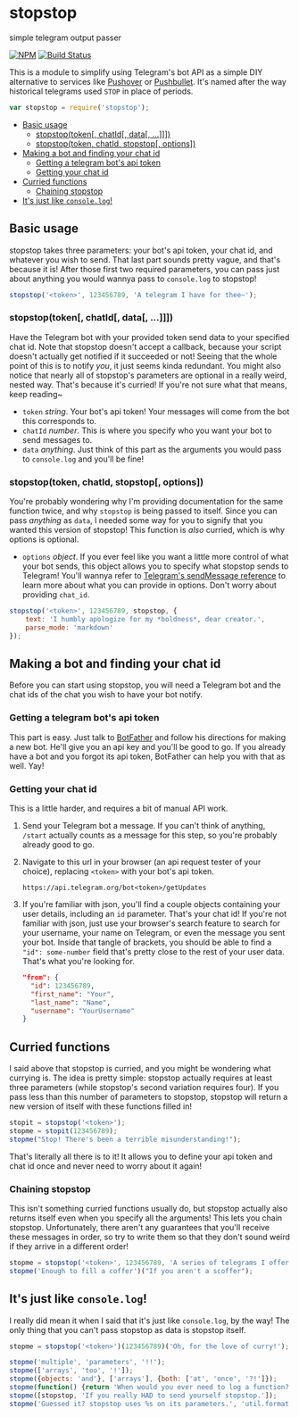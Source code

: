 # stopstop
simple telegram output passer

[![NPM](https://nodei.co/npm/stopstop.png?mini=true)](https://nodei.co/npm/stopstop/)
[![Build Status](https://travis-ci.org/stawberri/stopstop.svg?branch=master)](https://travis-ci.org/stawberri/stopstop)

This is a module to simplify using Telegram's bot API as a simple DIY alternative to services like [Pushover](https://pushover.net/) or [Pushbullet](https://pushbullet.com/). It's named after the way historical telegrams used `STOP` in place of periods.

```javascript
var stopstop = require('stopstop');
```

<!-- START doctoc generated TOC please keep comment here to allow auto update -->
<!-- DON'T EDIT THIS SECTION, INSTEAD RE-RUN doctoc TO UPDATE -->


- [Basic usage](#basic-usage)
  - [stopstop(token[, chatId[, data[, ...]]])](#stopstoptoken-chatid-data-)
  - [stopstop(token, chatId, stopstop[, options])](#stopstoptoken-chatid-stopstop-options)
- [Making a bot and finding your chat id](#making-a-bot-and-finding-your-chat-id)
  - [Getting a telegram bot's api token](#getting-a-telegram-bots-api-token)
  - [Getting your chat id](#getting-your-chat-id)
- [Curried functions](#curried-functions)
  - [Chaining stopstop](#chaining-stopstop)
- [It's just like `console.log`!](#its-just-like-consolelog)

<!-- END doctoc generated TOC please keep comment here to allow auto update -->

## Basic usage
stopstop takes three parameters: your bot's api token, your chat id, and whatever you wish to send. That last part sounds pretty vague, and that's because it is! After those first two required parameters, you can pass just about anything you would wannya pass to `console.log` to stopstop!

```javascript
stopstop('<token>', 123456789, 'A telegram I have for thee~');
```

### stopstop(token[, chatId[, data[, ...]]])
Have the Telegram bot with your provided token send data to your specified chat id. Note that stopstop doesn't accept a callback, because your script doesn't actually get notified if it succeeded or not! Seeing that the whole point of this is to notify _you_, it just seems kinda redundant. You might also notice that nearly all of stopstop's parameters are optional in a really weird, nested way. That's because it's curried! If you're not sure what that means, keep reading~
* `token` _string_. Your bot's api token! Your messages will come from the bot this corresponds to.
* `chatId` _number_. This is where you specify who you want your bot to send messages to.
* `data` _anything_. Just think of this part as the arguments you would pass to `console.log` and you'll be fine!

### stopstop(token, chatId, stopstop[, options])
You're probably wondering why I'm providing documentation for the same function twice, and why `stopstop` is being passed to itself. Since you can pass _anything_ as `data`, I needed some way for you to signify that you wanted this version of stopstop! This function is _also_ curried, which is why options is optional.
* `options` _object_. If you ever feel like you want a little more control of what your bot sends, this object allows you to specify what stopstop sends to Telegram! You'll wannya refer to [Telegram's sendMessage reference](https://core.telegram.org/bots/api#sendmessage) to learn more about what you can provide in options. Don't worry about providing `chat_id`.

```javascript
stopstop('<token>', 123456789, stopstop, {
    text: 'I humbly apologize for my *boldness*, dear creator.',
    parse_mode: 'markdown'
});
```

## Making a bot and finding your chat id
Before you can start using stopstop, you will need a Telegram bot and the chat ids of the chat you wish to have your bot notify.

### Getting a telegram bot's api token
This part is easy. Just talk to [BotFather](https://telegram.me/BotFather) and follow his directions for making a new bot. He'll give you an api key and you'll be good to go. If you already have a bot and you forgot its api token, BotFather can help you with that as well. Yay!

### Getting your chat id
This is a little harder, and requires a bit of manual API work.

1. Send your Telegram bot a message. If you can't think of anything, `/start` actually counts as a message for this step, so you're probably already good to go.

2. Navigate to this url in your browser (an api request tester of your choice), replacing `<token>` with your bot's api token.

   ```
   https://api.telegram.org/bot<token>/getUpdates
   ```

3. If you're familiar with json, you'll find a couple objects containing your user details, including an `id` parameter. That's your chat id! If you're not familiar with json, just use your browser's search feature to search for your username, your name on Telegram, or even the message you sent your bot. Inside that tangle of brackets, you should be able to find a `"id": some-number` field that's pretty close to the rest of your user data. That's what you're looking for.

    ```json
    "from": {
      "id": 123456789,
      "first_name": "Your",
      "last_name": "Name",
      "username": "YourUsername"
    }
    ```

## Curried functions
I said above that stopstop is curried, and you might be wondering what currying is. The idea is pretty simple: stopstop actually requires at least three parameters (while stopstop's second variation requires four). If you pass less than this number of parameters to stopstop, stopstop will return a new version of itself with these functions filled in!

```javascript
stopit = stopstop('<token>');
stopme = stopit(123456789);
stopme("Stop! There's been a terrible misunderstanding!");
```

That's literally all there is to it! It allows you to define your api token and chat id once and never need to worry about it again!

### Chaining stopstop
This isn't something curried functions usually do, but stopstop actually also returns itself even when you specify all the arguments! This lets you chain stopstop. Unfortunately, there aren't any guarantees that you'll receive these messages in order, so try to write them so that they don't sound weird if they arrive in a different order!

```javascript
stopme = stopstop('<token>', 123456789, 'A series of telegrams I offer');
stopme('Enough to fill a coffer')("If you aren't a scoffer");
```

## It's just like `console.log`!
I really did mean it when I said that it's just like `console.log`, by the way! The only thing that you can't pass stopstop as data is stopstop itself.

```javascript
stopme = stopstop('<token>')(123456789)('Oh, for the love of curry!');

stopme('multiple', 'parameters', '!!');
stopme(['arrays', 'too', '!']);
stopme({objects: 'and'}, ['arrays'], {both: ['at', 'once', '?!']});
stopme(function() {return 'When would you ever need to log a function?';});
stopme([stopstop, 'If you really HAD to send yourself stopstop.']);
stopme('Guessed it? stopstop uses %s on its parameters.', 'util.format');
```
